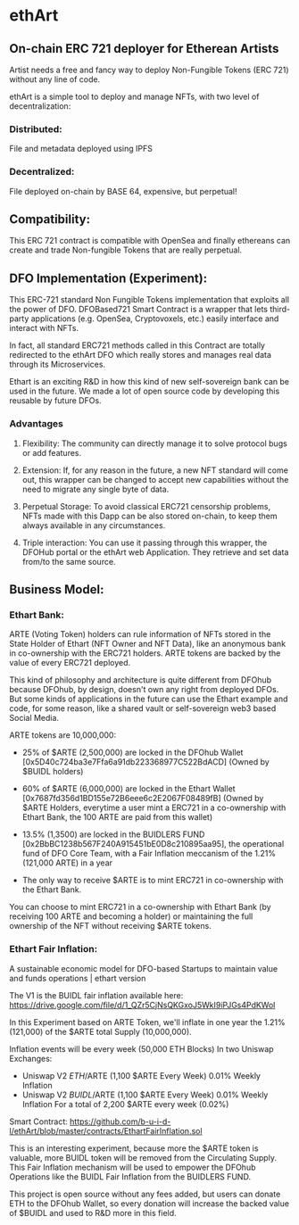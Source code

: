 # ethArt

## On-chain ERC 721 deployer for Etherean Artists

Artist needs a free and fancy way to deploy Non-Fungible Tokens (ERC 721) without any line of code. 

ethArt is a simple tool to deploy and manage NFTs, with two level of decentralization:

### Distributed:

File and metadata deployed using IPFS

### Decentralized:

File deployed on-chain by BASE 64, expensive, but perpetual!

## Compatibility:

This ERC 721 contract is compatible with OpenSea and finally ethereans can create and trade Non-fungible Tokens that are really perpetual.

## DFO Implementation (Experiment):

This ERC-721 standard Non Fungible Tokens implementation that exploits all the power of DFO. DFOBased721 Smart Contract is a wrapper that lets third-party applications (e.g. OpenSea, Cryptovoxels, etc.) easily interface and interact with NFTs.

In fact, all standard ERC721 methods called in this Contract are totally redirected to the ethArt DFO which really stores and manages real data through its Microservices.

Ethart is an exciting R&D in how this kind of new self-sovereign bank can be used in the future. We made a lot of open source code by developing this reusable by future DFOs.

### Advantages

1. Flexibility: The community can directly manage it to solve protocol bugs or add features.

2. Extension: If, for any reason in the future, a new NFT standard will come out, this wrapper can be changed to accept new capabilities without the need to migrate any single byte of data.

3. Perpetual Storage: To avoid classical ERC721 censorship problems, NFTs made with this Dapp can be also stored on-chain, to keep them always available in any circumstances.

4. Triple interaction: You can use it passing through this wrapper, the DFOHub portal or the ethArt web Application. They retrieve and set data from/to the same source.

## Business Model:

### Ethart Bank:

ARTE (Voting Token) holders can rule information of NFTs stored in the State Holder of Ethart (NFT Owner and NFT Data), like an anonymous bank in co-ownership with the ERC721 holders. ARTE tokens are backed by the value of every ERC721 deployed.

This kind of philosophy and architecture is quite different from DFOhub because DFOhub, by design, doesn't own any right from deployed DFOs. But some kinds of applications in the future can use the Ethart example and code, for some reason, like a shared vault or self-sovereign web3 based Social Media.

ARTE tokens are 10,000,000:

- 25% of $ARTE (2,500,000) are locked in the DFOhub Wallet [0x5D40c724ba3e7Ffa6a91db223368977C522BdACD] (Owned by $BUIDL holders)

- 60% of $ARTE (6,000,000) are locked in the Ethart Wallet [0x7687fd356d1BD155e72B6eee6c2E2067F08489fB] (Owned by $ARTE Holders, everytime a user mint a ERC721 in a co-ownership with Ethart Bank, the 100 ARTE are paid from this wallet) 

- 13.5% (1,3500) are locked in the BUIDLERS FUND [0x2BbBC1238b567F240A915451bE0D8c210895aa95], the operational fund of DFO Core Team, with a Fair Inflation meccanism of the 1.21% (121,000 ARTE) in a year

- The only way to receive $ARTE is to mint ERC721 in co-ownership with the Ethart Bank.

You can choose to mint ERC721 in a co-ownership with Ethart Bank (by receiving 100 ARTE and becoming a holder) or maintaining the full ownership of the NFT without receiving $ARTE tokens.

### Ethart Fair Inflation:

A sustainable economic model for DFO-based Startups to maintain value and funds operations | ethart version

The V1 is the BUIDL fair inflation available here: https://drive.google.com/file/d/1_QZr5CjNsQKGxoJ5WkI9iPJGs4PdKWol

In this Experiment based on ARTE Token, we'll inflate in one year the 1.21% (121,000) of the $ARTE total Supply (10,000,000).

Inflation events will be every week (50,000 ETH Blocks) In two Uniswap Exchanges:
- Uniswap V2 $ETH/$ARTE (1,100 $ARTE Every Week) 0.01% Weekly Inflation
- Uniswap V2 $BUIDL/$ARTE (1,100 $ARTE Every Week) 0.01% Weekly Inflation
For a total of 2,200 $ARTE every week (0.02%)

Smart Contract: https://github.com/b-u-i-d-l/ethArt/blob/master/contracts/EthartFairInflation.sol

This is an interesting experiment, because more the $ARTE token is valuable, more BUIDL token will be removed from the Circulating Supply. This Fair Inflation mechanism will be used to empower the DFOhub Operations like the BUIDL Fair Inflation from the BUIDLERS FUND.

This project is open source without any fees added, but users can donate ETH to the DFOhub Wallet, so every donation will increase the backed value of $BUIDL and used to R&D more in this field.
